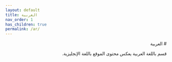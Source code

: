 ```yaml
---
layout: default
title: العربية
nav_order: 1
has_children: true
permalink: /ar/
---
```


<div dir="rtl" lang="ar" markdown="1">
# العربية

قسم باللغة العربية يعكس محتوى الموقع باللغة الإنجليزية.
</div>